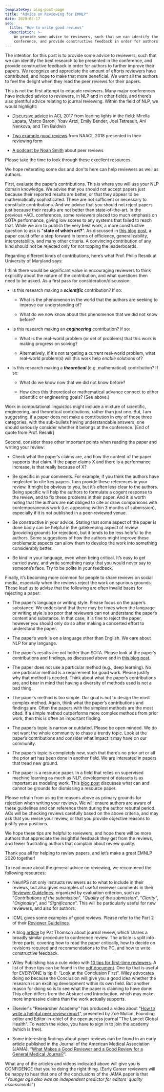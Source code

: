 ```yaml
---
templateKey: blog-post-page
title: "Advice on Reviewing for EMNLP"
date: 2020-05-17
seo:
  title: "How to write good reviews"
  description: >- 
    We provide some advice to reviewers, such that we can identify the best research to be presented in the
    conference, and provide constructive feedback in order for authors to further improve their papers.
---
```

The intention for this post is to provide some advice to reviewers, such
that we can identify the best research to be presented in the
conference, and provide constructive feedback in order for authors to
further improve their papers. We recognize and appreciate the amount of
efforts reviewers have contributed, and hope to make that more
beneficial. We want all the authors to feel the delight when they read
the peer reviews for their papers.

This is not the first attempt to educate reviewers. Many major
conferences have included advice to reviewers, in NLP and in other
fields, and there’s also plentiful advice relating to journal reviewing.
Within the field of NLP, we would highlight:

  - [Discursive
    advice](https://acl2017.wordpress.com/2017/02/23/last-minute-reviewing-advice/)
    in ACL 2017 from leading lights in the field: Mirella Lapata,
    Marco Baroni, Yoav Artzi, Emily Bender, Joel Tetreault, Ani
    Nenkova, and Tim Baldwin

  - [Two example good
    reviews](https://naacl2018.wordpress.com/2018/01/20/a-review-form-faq/)
    from NAACL 2018 presented in their reviewing form

  - [A podcast by Noah
    Smith](https://soundcloud.com/nlp-highlights/77-on-writing-quality-peer-reviews-with-noah-a-smith)
    about peer reviews

Please take the time to look through these excellent resources.

We hope reiterating some dos and don'ts here can help reviewers as well
as authors.

First, evaluate the paper’s contributions. This is where you will use
your NLP domain knowledge. We advise that you should not accept papers
just because their reported results are better, or that they appear to
be mathematically sophisticated. These are not sufficient or necessary
to constitute contributions. And we advise that you should not reject
papers just because their results are not better than state-of-the-art.
In the previous \*ACL conferences, some reviewers placed too much
emphasis on SOTA performance, giving low scores to any systems that
failed to reach that. While we aim to publish the very best work, a more
constructive question to ask is "**state of which art?**". As discussed
in [this blog
post](https://hackingsemantics.xyz/2020/reviewing-models/), a paper
could offer a step forward in terms of efficiency, generalizability,
interpretability, and many other criteria. A convincing contribution of
any kind should not be rejected only for not topping the leaderboards.

Regarding different kinds of contributions, here’s what Prof. Philip
Resnik at University of Maryland says:

I think there would be significant value in encouraging reviewers to
think explicitly about the nature of the contribution, and what
questions then need to be asked. As a first pass for
consideration/discussion:

  - Is this research making a ***scientific*** contribution? If so:
    
    - What is the phenomenon in the world that the authors are
      seeking to improve our understanding of?

    - What do we now know about this phenomenon that we did not know
      before?

  - Is this research making an ***engineering*** contribution? If so:
    
    - What is the real-world problem (or set of problems) that this
      work is making progress on solving?

    - Alternatively, if it's not targeting a current real-world
      problem, what real-world problem(s) will this work help
      *enable* solutions of?

  - Is this research making a ***theoretical*** (e.g. mathematical)
    contribution? If so:
    
    - What do we know now that we did not know before?

    - How does this theoretical or mathematical advance connect to
      either scientific or engineering goals? (See above.)

Work in computational linguistics might include a mixture of scientific,
engineering, and theoretical contributions, rather than just one. But, I
am suggesting, if a paper does not make a contribution in *any* of those
three categories, with the sub-bullets having understandable answers,
one should seriously consider whether it belongs at the conference.
\[End of quote from Prof. Resnik\]

Second, consider these other important points when reading the paper and
writing your review:

  - Check what the paper’s claims are, and how the content of the
    paper supports that claim. If the paper claims X and there is a
    performance increase, is that really because of X?

  - Be specific in your comments. For example, if you think the
    authors have neglected to cite key papers, then provide these
    references in your review. It might be obvious to you, but it’s
    often less clear to the authors. Being specific will help the
    authors to formulate a cogent response to the review, and to fix
    these problems in their paper. And it is worth noting that the
    authors are **not** obliged to cite or draw comparisons with
    contemporaneous work (i.e. appearing within 3 months of
    submission), especially if it is not published in a peer-reviewed
    venue.

  - Be constructive in your advice. Stating that some aspect of the
    paper is done badly can be helpful in the gatekeeping aspect of
    review (providing grounds for rejection), but it tends to be less
    helpful to the authors. Some suggestions of how the authors might
    improve these problematic aspects can allow them to develop the
    work into something considerably better.

  - Be kind in your language, even when being critical. It’s easy to
    get carried away, and write something nasty that you would never
    say to someone’s face. Try to be polite in your feedback.

Finally, it’s becoming more common for people to share reviews on social
media, especially when the reviews reject the work on spurious grounds.
These lead us to advise that the following are often invalid bases for
rejecting a paper:

  - The paper’s language or writing style. Please focus on the paper’s
    substance. We understand that there may be times when the language
    or writing style is so poor that reviewers can not understand the
    paper’s content and substance. In that case, it is fine to reject
    the paper, however you should only do so after making a concerted
    effort to understand the paper.

  - The paper’s work is on a language other than English. We care
    about NLP for any language.

  - The paper’s results are not better than SOTA. Please look at the
    paper’s contributions and findings, as discussed above and in
    [this blog
    post](https://hackingsemantics.xyz/2020/reviewing-models/).

  - The paper does not use a particular method (e.g., deep learning).
    No one particular method is a requirement for good work. Please
    justify why that method is needed. Think about what the paper’s
    contributions are, and bear in mind that having a diversity of
    methods used is not a bad thing.

  - The paper’s method is too simple. Our goal is not to design the
    most complex method. Again, think what the paper’s contributions
    and findings are. Often the papers with the simplest methods are
    the most cited. If a simple method outperforms more complex
    methods from prior work, then this is often an important finding.

  - The paper’s topic is narrow or outdated. Please be open minded. We
    do not want the whole community to chase a trendy topic. Look at
    the paper’s contributions and consider what impact it may have on
    our community.

  - The paper’s topic is completely new, such that there’s no prior
    art or all the prior art has been done in another field. We are
    interested in papers that tread new ground.

  - The paper is a resource paper. In a field that relies on
    supervised machine learning as much as NLP, development of
    datasets is as important as modeling work. This [blog
    post](https://hackingsemantics.xyz/2020/reviewing-data/) discusses
    what can and cannot be grounds for dismissing a resource paper.

Please refrain from using the reasons above as primary grounds for
rejection when writing your reviews. We will ensure authors are aware of
these guidelines and can reference them during the author rebuttal
period. ACs will be checking reviews carefully based on the above
criteria, and may ask that you revise your review, or that you provide
objective reasons to justify your positions.

We hope these tips are helpful to reviewers, and hope there will be more
authors that appreciate the insightful feedback they get from the
reviews, and fewer frustrating authors that complain about review
quality.

Thank you all for helping to review papers, and let’s make a great EMNLP
2020 together\!

To read more about the general advice on reviewing, we recommend the
following resources:

  - NeurIPS not only instructs reviewers as to what to include in
    their reviews, but also gives examples of useful reviewer comments
    in their [Reviewer
    Guidelines](https://nips.cc/Conferences/2019/PaperInformation/ReviewerGuidelines),
    organized by evaluation criterion, such as "*Contributions of the
    submission*", "*Quality of the submission*", "*Clarity*",
    "*Originality*", and "*Significance*". This will be particularly
    useful for new reviewers, and also for authors.

  - ICML gives some examples of good reviews. Please refer to the Part
    2 of their [Reviewer
    Guidelines](https://icml.cc/Conferences/2020/ReviewerGuidelines).

  - A blog
    [article](https://patthomson.net/2019/10/14/reviewing-your-first-paper/)
    by Pat Thomson about journal review, which shares a broadly
    similar procedure to conference review. The article is split into
    three parts, covering how to read the paper critically, how to
    decide on revisions required and recommendations to the PC, and
    how to write constructive feedback.

  - Wiley Publishing has a cute video with [10 tips for first-time
    reviewers](https://players.brightcove.net/3806881048001/rFXiCa5uY_default/index.html?videoId=4518165477001).
    A list of those tips can be found in the [pdf
    document](https://authorservices.wiley.com/asset/photos/reviewers.html/journal-reviewers.html/Top_Tips_for_Peer_Review.pdf).
    One tip that is useful for EVERYONE is tip 8: “Look at the
    Conclusion First”. Wiley advocates doing so because the Conclusion
    will give you a good idea whether the research is an exciting
    development within its own field. But another reason for doing so
    is to see what the paper is claiming to have done: This often
    differs from the Abstract and Introduction, which may make more
    impressive claims than the work actually supports.

  - Elsevier's "Researcher Academy" has produced a video about "[How
    to write a helpful peer review
    report](https://researcheracademy.elsevier.com/navigating-peer-review/certified-peer-reviewer-course/31-write-helpful-peer-review-report)",
    presented by Zoë Mullan, Founding editor and Editor-in-chief of
    the open access journal "The Lancet Global Health". To watch the
    video, you have to sign in to join the academy (which is free).

  - Some interesting findings about paper reviews can be found in an
    early article published in the Journal of the American Medical
    Association (JAMA), “[What Makes a Good Reviewer and a Good Review
    for a General Medical
    Journal?](https://jamanetwork.com/journals/jama/fullarticle/187762)”.

What any of the articles and videos indicated above will give you is
CONFIDENCE that you're doing the right thing. (Early Career reviewers
will be happy to hear that one of the conclusions of the JAMA paper is
that *"Younger age also was an independent predictor for editors'
quality assessments*")

